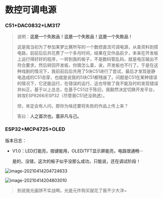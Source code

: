 #  数控可调电源

### C51+DAC0832+LM317

> 说明：**这是一个失败品！这是一个失败品！这是一个失败品！**
>
>   这是我当初为了参加某梦比赛所写的一个数控直流可调电源，从查资料到搭电路，前前后后共花费了一个多月时间，结果在交作品前夕，本来在开发板上运行得好好的程序，一转到我的板子，不是数码管乱码，就是电压输出不符合要求，然后转回开发板，你猜怎么着，诶，开发板也不行了。于是在这种戏剧的情况下，我前前后后共用了5块C51进行了尝试，最后才发现是静电造成的C51击穿，也就是说我的5块C51都残废了。问题是C51在某种错误的情况下，它还能运行，在错误的运行，这也导致了我不能及时的发现错误并纠正。基于以上总总，在基于C51过于陈旧，我毅然决定切换开发平台，转攻ESP8266/ESP32（尽管我C51还没熟透）。
>
>   但，肯定会有人问，那你为啥还要将失败的作品上传上来？
>
>   答曰：**人之首次也，意非凡与己。**


### ESP32+MCP4725+OLED

版本日志：

- V1.0：LED灯能亮，按键能用，OLED/TFT显示屏能亮，电路很通畅···

  是的，没错，这次的板子似乎没那么成功，只能说，还在调试阶段！


![image-20210414204724633](https://i.loli.net/2021/04/14/K4bSaAOzocDPviu.png)


![image-20210414204803010](https://i.loli.net/2021/04/14/rTdfs7njg9va68O.png)

> 别说我光画饼不实战啊。光是元件购买就花了我不少大洋~